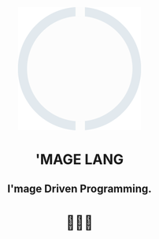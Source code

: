 <div align="center">
   <p>
    <a href="https://mage-lang.github.io" target="_blank">
      <img src="/profile/logo.png" alt="'Mage" height=250>
    </a>
    </p>
</div>


<div align="center">
  <h1>'MAGE LANG</h1>
  <h2>I'mage Driven Programming.</h2>
  <h1>🔮🧙‍♂️</h1>
</div>

